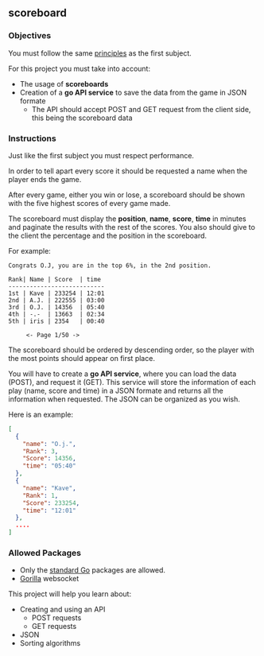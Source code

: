 ## scoreboard

### Objectives

You must follow the same [principles](../README.md) as the first subject.

For this project you must take into account:

- The usage of **scoreboards**
- Creation of a **go API service** to save the data from the game in JSON formate
  - The API should accept POST and GET request from the client side, this being the scoreboard data

### Instructions

Just like the first subject you must respect performance.

In order to tell apart every score it should be requested a name when the player ends the game.

After every game, either you win or lose, a scoreboard should be shown with the five highest scores of every game made.

The scoreboard must display the **position**, **name**, **score**, **time** in minutes and paginate the results with the rest of the scores. You also should give to the client the percentage and the position in the scoreboard.

For example:

```console
Congrats O.J, you are in the top 6%, in the 2nd position.

Rank| Name | Score  | time
---------------------------
1st | Kave | 233254 | 12:01
2nd | A.J. | 222555 | 03:00
3rd | O.J. | 14356  | 05:40
4th | -.-  | 13663  | 02:34
5th | iris | 2354   | 00:40

     <- Page 1/50 ->
```

The scoreboard should be ordered by descending order, so the player with the most points should appear on first place.

You will have to create a **go API service**, where you can load the data (POST), and request it (GET). This service will store the information of each play (name, score and time) in a JSON formate and returns all the information when requested.
The JSON can be organized as you wish.

Here is an example:

```json
[
  {
    "name": "O.j.",
    "Rank": 3,
    "Score": 14356,
    "time": "05:40"
  },
  {
    "name": "Kave",
    "Rank": 1,
    "Score": 233254,
    "time": "12:01"
  },
  ....
]
```

### Allowed Packages

- Only the [standard Go](https://golang.org/pkg/) packages are allowed.
- [Gorilla](https://pkg.go.dev/github.com/gorilla/websocket) websocket

This project will help you learn about:

- Creating and using an API
  - POST requests
  - GET requests
- JSON
- Sorting algorithms
